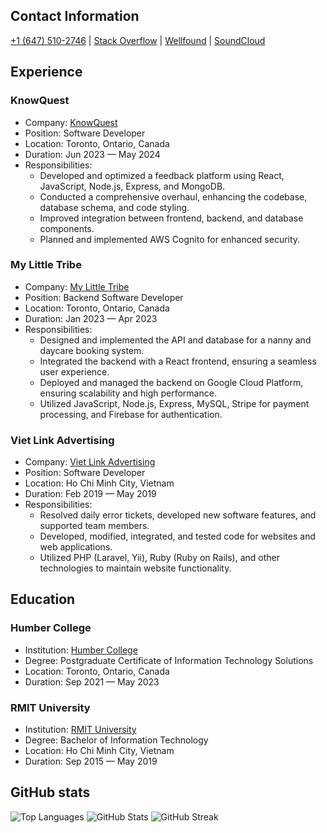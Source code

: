 ## Contact Information

[+1 (647) 510-2746](tel:+16475102746) | [Stack Overflow](https://stackoverflow.com/users/9129836/95tuanle) | [Wellfound](https://wellfound.com/95tuanle) | [SoundCloud](https://soundcloud.com/95tuanle)

## Experience

### KnowQuest

- Company: [KnowQuest](https://www.linkedin.com/company/knowquest-inc./)
- Position: Software Developer
- Location: Toronto, Ontario, Canada
- Duration: Jun 2023 — May 2024
- Responsibilities:
    - Developed and optimized a feedback platform using React, JavaScript, Node.js, Express, and MongoDB.
    - Conducted a comprehensive overhaul, enhancing the codebase, database schema, and code styling.
    - Improved integration between frontend, backend, and database components.
    - Planned and implemented AWS Cognito for enhanced security.

### My Little Tribe

- Company: [My Little Tribe](https://www.linkedin.com/company/my-little-tribe-community/)
- Position: Backend Software Developer
- Location: Toronto, Ontario, Canada
- Duration: Jan 2023 — Apr 2023
- Responsibilities:
    - Designed and implemented the API and database for a nanny and daycare booking system.
    - Integrated the backend with a React frontend, ensuring a seamless user experience.
    - Deployed and managed the backend on Google Cloud Platform, ensuring scalability and high performance.
    - Utilized JavaScript, Node.js, Express, MySQL, Stripe for payment processing, and Firebase for authentication.

### Viet Link Advertising

- Company: [Viet Link Advertising](https://www.linkedin.com/company/viet-link-advertising-co-ltd/)
- Position: Software Developer
- Location: Ho Chi Minh City, Vietnam
- Duration: Feb 2019 — May 2019
- Responsibilities:
    - Resolved daily error tickets, developed new software features, and supported team members.
    - Developed, modified, integrated, and tested code for websites and web applications.
    - Utilized PHP (Laravel, Yii), Ruby (Ruby on Rails), and other technologies to maintain website functionality.

## Education

### Humber College

- Institution: [Humber College](https://www.linkedin.com/school/humber-college/)
- Degree: Postgraduate Certificate of Information Technology Solutions
- Location: Toronto, Ontario, Canada
- Duration: Sep 2021 — May 2023

### RMIT University

- Institution: [RMIT University](https://www.linkedin.com/school/rmit-university-vietnam/)
- Degree: Bachelor of Information Technology
- Location: Ho Chi Minh City, Vietnam
- Duration: Sep 2015 — May 2019

## GitHub stats

![Top Languages](https://github-readme-stats-95tuanle.vercel.app/api/top-langs/?username=95tuanle&layout=compact&show_icons=true&theme=transparent&langs_count=10&size_weight=0.5&count_weight=0.5)
![GitHub Stats](https://github-readme-stats-95tuanle.vercel.app/api?username=95tuanle&show_icons=true&theme=transparent&include_all_commits=true)
![GitHub Streak](https://github-readme-streak-stats-95tuanle.vercel.app/?user=95tuanle&theme=transparent)
